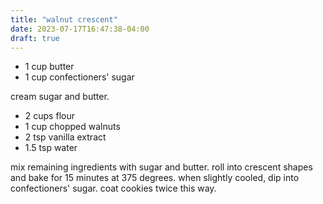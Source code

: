 ```yaml
---
title: "walnut crescent"
date: 2023-07-17T16:47:38-04:00
draft: true
---
```


* 1 cup butter
* 1 cup confectioners' sugar

cream sugar and butter.

* 2 cups flour
* 1 cup chopped walnuts
* 2 tsp vanilla extract
* 1.5 tsp water

mix remaining ingredients with sugar and butter. 
roll into crescent shapes and bake for 15 minutes at 375 degrees.
when slightly cooled, dip into confectioners' sugar. coat cookies twice this way.
